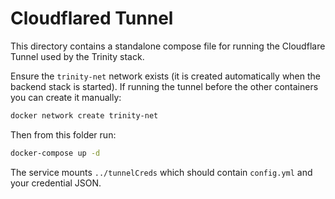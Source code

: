 # Cloudflared Tunnel

This directory contains a standalone compose file for running the
Cloudflare Tunnel used by the Trinity stack.

Ensure the `trinity-net` network exists (it is created automatically when the
backend stack is started). If running the tunnel before the other containers you
can create it manually:

```bash
docker network create trinity-net
```

Then from this folder run:

```bash
docker-compose up -d
```

The service mounts `../tunnelCreds` which should contain `config.yml` and
your credential JSON.
